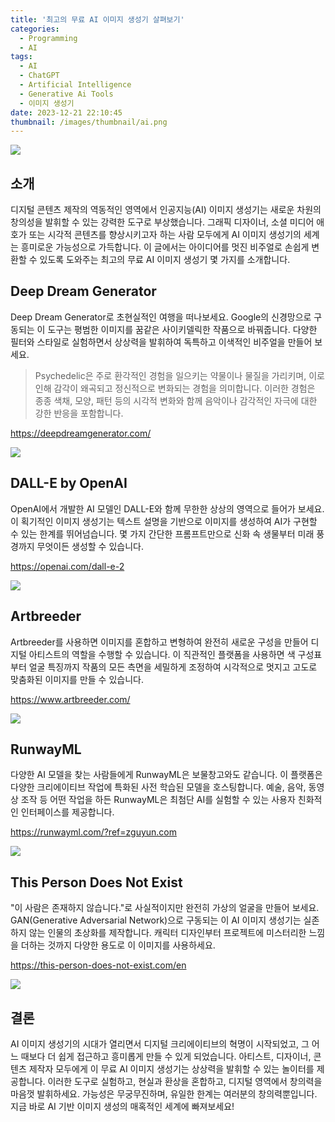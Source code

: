 ```yaml
---
title: '최고의 무료 AI 이미지 생성기 살펴보기'
categories:
  - Programming
  - AI
tags:
  - AI
  - ChatGPT
  - Artificial Intelligence
  - Generative Ai Tools
  - 이미지 생성기
date: 2023-12-21 22:10:45
thumbnail: /images/thumbnail/ai.png
---
```


![](/images/header/ai-2.png)

## 소개

디지털 콘텐츠 제작의 역동적인 영역에서 인공지능(AI) 이미지 생성기는 새로운 차원의 창의성을 발휘할 수 있는 강력한 도구로 부상했습니다. 그래픽 디자이너, 소셜 미디어 애호가 또는 시각적 콘텐츠를 향상시키고자 하는 사람 모두에게 AI 이미지 생성기의 세계는 흥미로운 가능성으로 가득합니다. 이 글에서는 아이디어를 멋진 비주얼로 손쉽게 변환할 수 있도록 도와주는 최고의 무료 AI 이미지 생성기 몇 가지를 소개합니다.

## Deep Dream Generator

Deep Dream Generator로 초현실적인 여행을 떠나보세요. Google의 신경망으로 구동되는 이 도구는 평범한 이미지를 꿈같은 사이키델릭한 작품으로 바꿔줍니다. 다양한 필터와 스타일로 실험하면서 상상력을 발휘하여 독특하고 이색적인 비주얼을 만들어 보세요.

> Psychedelic은 주로 환각적인 경험을 일으키는 약물이나 물질을 가리키며, 이로 인해 감각이 왜곡되고 정신적으로 변화되는 경험을 의미합니다. 이러한 경험은 종종 색채, 모양, 패턴 등의 시각적 변화와 함께 음악이나 감각적인 자극에 대한 강한 반응을 포함합니다.

https://deepdreamgenerator.com/

![](/images/header/ai-2_1.png)

## DALL-E by OpenAI

OpenAI에서 개발한 AI 모델인 DALL-E와 함께 무한한 상상의 영역으로 들어가 보세요. 이 획기적인 이미지 생성기는 텍스트 설명을 기반으로 이미지를 생성하여 AI가 구현할 수 있는 한계를 뛰어넘습니다. 몇 가지 간단한 프롬프트만으로 신화 속 생물부터 미래 풍경까지 무엇이든 생성할 수 있습니다.

https://openai.com/dall-e-2

![](/images/header/ai-2_2.png)

## Artbreeder

Artbreeder를 사용하면 이미지를 혼합하고 변형하여 완전히 새로운 구성을 만들어 디지털 아티스트의 역할을 수행할 수 있습니다. 이 직관적인 플랫폼을 사용하면 색 구성표부터 얼굴 특징까지 작품의 모든 측면을 세밀하게 조정하여 시각적으로 멋지고 고도로 맞춤화된 이미지를 만들 수 있습니다.

https://www.artbreeder.com/

![](/images/header/ai-2_3.png)

## RunwayML

다양한 AI 모델을 찾는 사람들에게 RunwayML은 보물창고와도 같습니다. 이 플랫폼은 다양한 크리에이티브 작업에 특화된 사전 학습된 모델을 호스팅합니다. 예술, 음악, 동영상 조작 등 어떤 작업을 하든 RunwayML은 최첨단 AI를 실험할 수 있는 사용자 친화적인 인터페이스를 제공합니다.

https://runwayml.com/?ref=zguyun.com

![](/images/header/ai-2_4.png)

## This Person Does Not Exist

"이 사람은 존재하지 않습니다."로 사실적이지만 완전히 가상의 얼굴을 만들어 보세요. GAN(Generative Adversarial Network)으로 구동되는 이 AI 이미지 생성기는 실존하지 않는 인물의 초상화를 제작합니다. 캐릭터 디자인부터 프로젝트에 미스터리한 느낌을 더하는 것까지 다양한 용도로 이 이미지를 사용하세요.

https://this-person-does-not-exist.com/en

![](/images/header/ai-2_5.png)

## 결론

AI 이미지 생성기의 시대가 열리면서 디지털 크리에이티브의 혁명이 시작되었고, 그 어느 때보다 더 쉽게 접근하고 흥미롭게 만들 수 있게 되었습니다. 아티스트, 디자이너, 콘텐츠 제작자 모두에게 이 무료 AI 이미지 생성기는 상상력을 발휘할 수 있는 놀이터를 제공합니다. 이러한 도구로 실험하고, 현실과 환상을 혼합하고, 디지털 영역에서 창의력을 마음껏 발휘하세요. 가능성은 무궁무진하며, 유일한 한계는 여러분의 창의력뿐입니다. 지금 바로 AI 기반 이미지 생성의 매혹적인 세계에 빠져보세요!

